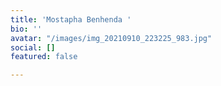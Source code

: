 ```yaml
---
title: 'Mostapha Benhenda '
bio: ''
avatar: "/images/img_20210910_223225_983.jpg"
social: []
featured: false

---
```

